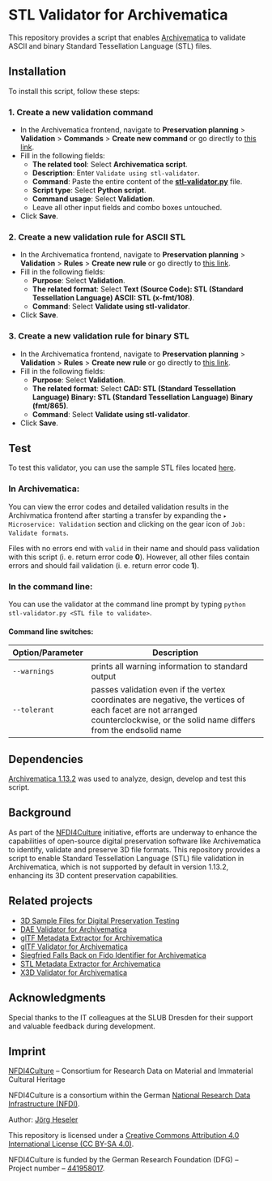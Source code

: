 # STL Validator for Archivematica

This repository provides a script that enables [Archivematica](https://www.archivematica.org/) to validate ASCII and binary Standard Tessellation Language (STL) files.

## Installation

To install this script, follow these steps:

### 1. Create a new validation command

- In the Archivematica frontend, navigate to **Preservation planning** > **Validation** > **Commands** > **Create new command** or go directly to [this link](http://10.10.10.20/fpr/fpcommand/create/).
- Fill in the following fields:
  - **The related tool**: Select **Archivematica script**.
  - **Description**: Enter `Validate using stl-validator`.
  - **Command**: Paste the entire content of the [**stl-validator.py**](./src/stl-validator.py) file.
  - **Script type**: Select **Python script**.
  - **Command usage**: Select **Validation**.
  - Leave all other input fields and combo boxes untouched.
- Click **Save**.

### 2. Create a new validation rule for ASCII STL

- In the Archivematica frontend, navigate to **Preservation planning** > **Validation** > **Rules** > **Create new rule** or go directly to [this link](http://10.10.10.20/fpr/fprule/create/).
- Fill in the following fields:
  - **Purpose**: Select **Validation**.
  - **The related format**: Select **Text (Source Code): STL (Standard Tessellation Language) ASCII: STL (x-fmt/108)**.
  - **Command**: Select **Validate using stl-validator**.
- Click **Save**.

### 3. Create a new validation rule for binary STL

- In the Archivematica frontend, navigate to **Preservation planning** > **Validation** > **Rules** > **Create new rule** or go directly to [this link](http://10.10.10.20/fpr/fprule/create/).
- Fill in the following fields:
  - **Purpose**: Select **Validation**.
  - **The related format**: Select **CAD: STL (Standard Tessellation Language) Binary: STL (Standard Tessellation Language) Binary (fmt/865)**.
  - **Command**: Select **Validate using stl-validator**.
- Click **Save**.

## Test

To test this validator, you can use the sample STL files located [here](https://github.com/JoergHeseler/3d-sample-files-for-digital-preservation-testing/tree/main/stl).

### In Archivematica:

You can view the error codes and detailed validation results in the Archivmatica frontend after starting a transfer by expanding the `▸ Microservice: Validation` section and clicking on the gear icon of `Job: Validate formats`.

Files with no errors end with `valid` in their name and should pass validation with this script (i. e. return error code **0**). However, all other files contain errors and should fail validation (i. e. return error code **1**).

### In the command line:

You can use the validator at the command line prompt by typing `python stl-validator.py <STL file to validate>`.

#### Command line switches:

| Option/Parameter | Description                                                                                                                                                                   |
| ---------------- | ----------------------------------------------------------------------------------------------------------------------------------------------------------------------------- |
| `--warnings`     | prints all warning information to standard output                                                                                                                             |
| `--tolerant`     | passes validation even if the vertex coordinates are negative, the vertices of each facet are not arranged counterclockwise, or the solid name differs from the endsolid name |

## Dependencies

[Archivematica 1.13.2](https://github.com/artefactual/archivematica/releases/tag/v1.13.2) was used to analyze, design, develop and test this script.

## Background

As part of the [NFDI4Culture](https://nfdi4culture.de/) initiative, efforts are underway to enhance the capabilities of open-source digital preservation software like Archivematica to identify, validate and preserve 3D file formats. This repository provides a script to enable Standard Tessellation Language (STL) file validation in Archivematica, which is not supported by default in version 1.13.2, enhancing its 3D content preservation capabilities.

## Related projects

- [3D Sample Files for Digital Preservation Testing](https://github.com/JoergHeseler/3d-sample-files-for-digital-preservation-testing)
- [DAE Validator for Archivematica](https://github.com/JoergHeseler/dae-validator-for-archivematica)
- [glTF Metadata Extractor for Archivematica](https://github.com/JoergHeseler/gltf-metadata-extractor-for-archivematica)
- [glTF Validator for Archivematica](https://github.com/JoergHeseler/gltf-validator-for-archivematica)
- [Siegfried Falls Back on Fido Identifier for Archivematica](https://github.com/JoergHeseler/siegfried-falls-back-on-fido-identifier-for-archivematica)
  <!-- - [STL Cleaner](https://github.com/JoergHeseler/stl-cleaner) -->
- [STL Metadata Extractor for Archivematica](https://github.com/JoergHeseler/stl-metadata-extractor-for-archivematica)
- [X3D Validator for Archivematica](https://github.com/JoergHeseler/x3d-validator-for-archivematica)

## Acknowledgments

Special thanks to the IT colleagues at the SLUB Dresden for their support and valuable feedback during development.

## Imprint

[NFDI4Culture](https://nfdi4culture.de/) – Consortium for Research Data on Material and Immaterial Cultural Heritage

NFDI4Culture is a consortium within the German [National Research Data Infrastructure (NFDI)](https://www.nfdi.de/).

Author: [Jörg Heseler](https://orcid.org/0000-0002-1497-627X)

This repository is licensed under a [Creative Commons Attribution 4.0 International License (CC BY-SA 4.0)](https://creativecommons.org/licenses/by-sa/4.0/).

NFDI4Culture is funded by the German Research Foundation (DFG) – Project number – [441958017](https://gepris.dfg.de/gepris/projekt/441958017).
